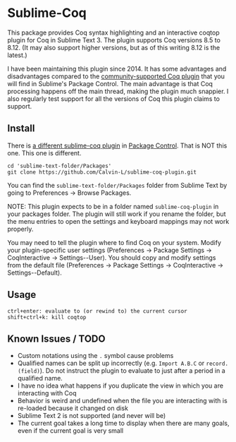 # Sublime-Coq

This package provides Coq syntax highlighting and an interactive coqtop plugin for Coq in Sublime Text 3.  The plugin supports Coq versions 8.5 to 8.12.  (It may also support higher versions, but as of this writing 8.12 is the latest.)

I have been maintaining this plugin since 2014.  It has some advantages and disadvantages compared to the [community-supported Coq plugin](https://packagecontrol.io/packages/Coq) that you will find in Sublime's Package Control.  The main advantage is that Coq processing happens off the main thread, making the plugin much snappier.  I also regularly test support for all the versions of Coq this plugin claims to support.

## Install

There is [a different sublime-coq plugin](https://packagecontrol.io/packages/Coq) in [Package Control](https://sublime.wbond.net/). That is NOT this one. This one is different.

```
cd 'sublime-text-folder/Packages'
git clone https://github.com/Calvin-L/sublime-coq-plugin.git
```

You can find the `sublime-text-folder/Packages` folder from Sublime Text by going to Preferences -> Browse Packages.

NOTE: This plugin expects to be in a folder named `sublime-coq-plugin` in your packages folder.  The plugin will still work if you rename the folder, but the menu entries to open the settings and keyboard mappings may not work properly.

You may need to tell the plugin where to find Coq on your system.  Modify your plugin-specific user settings (Preferences -> Package Settings -> CoqInteractive -> Settings--User).  You should copy and modify settings from the default file (Preferences -> Package Settings -> CoqInteractive -> Settings--Default).

## Usage

```
ctrl+enter: evaluate to (or rewind to) the current cursor
shift+ctrl+k: kill coqtop
```

## Known Issues / TODO

 - Custom notations using the `.` symbol cause problems
 - Qualified names can be split up incorrectly (e.g. `Import A.B.C` or
   `record.(field)`).  Do not instruct the plugin to evaluate to just after a
   period in a qualified name.
 - I have no idea what happens if you duplicate the view in which you are interacting with Coq
 - Behavior is weird and undefined when the file you are interacting with is
   re-loaded because it changed on disk
 - Sublime Text 2 is not supported (and never will be)
 - The current goal takes a long time to display when there are many goals, even if the current goal is very small
